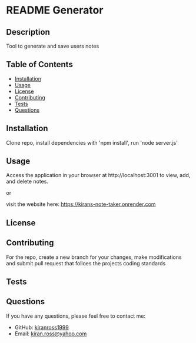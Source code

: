 # README Generator

## Description
Tool to generate and save users notes

## Table of Contents
- [Installation](#installation)
- [Usage](#usage)
- [License](#license)
- [Contributing](#contributing)
- [Tests](#tests)
- [Questions](#questions)

## Installation
Clone repo, install dependencies with 'npm install', run 'node server.js'

## Usage
Access the application in your browser at http://localhost:3001 to view, add, and delete notes.

or 

visit the website here: https://kirans-note-taker.onrender.com

## License

## Contributing
For the repo, create a new branch for your changes, make modifications and submit pull request that folloes the projects coding standards

## Tests

## Questions
If you have any questions, please feel free to contact me:
- GitHub: [kiranross1999](https://github.com/kiranross1999)
- Email: kiran.ross@yahoo.com

